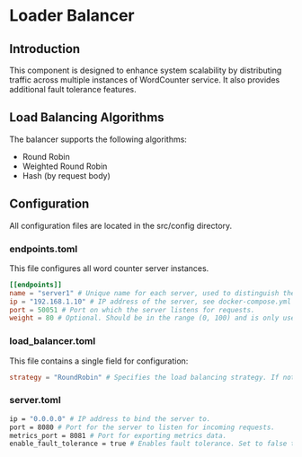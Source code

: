 # Loader Balancer

## Introduction

This component is designed to enhance system scalability by distributing traffic across multiple instances of
WordCounter service. It also provides additional fault tolerance features.

## Load Balancing Algorithms

The balancer supports the following algorithms:

* Round Robin
* Weighted Round Robin
* Hash (by request body)

## Configuration

All configuration files are located in the src/config directory.

### endpoints.toml

This file configures all word counter server instances.

```toml
[[endpoints]]
name = "server1" # Unique name for each server, used to distinguish them in the Grafana dashboard.
ip = "192.168.1.10" # IP address of the server, see docker-compose.yml in project root.
port = 50051 # Port on which the server listens for requests.
weight = 80 # Optional. Should be in the range (0, 100) and is only used with the Weighted Round Robin load balancing strategy.
```

### load_balancer.toml

This file contains a single field for configuration:
```toml
strategy = "RoundRobin" # Specifies the load balancing strategy. If not provided, Round Robin will be used as the default.
```

### server.toml

```bash
ip = "0.0.0.0" # IP address to bind the server to.
port = 8080 # Port for the server to listen for incoming requests.
metrics_port = 8081 # Port for exporting metrics data.
enable_fault_tolerance = true # Enables fault tolerance. Set to false to disable (phase 2).
```
